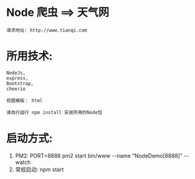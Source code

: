 # Node 爬虫 ==> **天气网** 

`请求地址: http://www.tianqi.com`

# 所用技术:
    NodeJs,
    express,
    Bootstrap,
    cheerio
    
`视图模板： html`

`请自行运行 npm install 安装所用的Node包`
# 启动方式:
   1) PM2: PORT=8888 pm2 start bin/www --name "NodeDemo[8888]" --watch
   2) 常规启动:  npm start 
   
